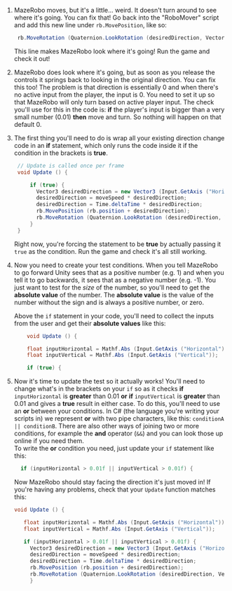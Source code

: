 1. MazeRobo moves, but it's a little... weird. It doesn't turn around to see where it's going. You can fix that! Go back into the "RoboMover" script and add this new  line under `rb.MovePosition`, like so:

   ```cs
    rb.MoveRotation (Quaternion.LookRotation (desiredDirection, Vector3.up));
   ```

   This line makes MazeRobo look where it's going! Run the game and check it out!

2. MazeRobo does look where it's going, but as soon as you release the controls it springs back to looking in the original direction. You can fix this too! The problem is that direction is essentially 0 and when there's no active input from the player, the input is 0. You need to set it up so that MazeRobo will only turn based on active player input. The check you'll use for this in the code is: **if** the player's input is bigger than a very small number \(0.01\) **then** move and turn. So nothing will happen on that default 0.

3. The first thing you'll need to do is wrap all your existing direction change code in an **if** statement, which only runs the code inside it if the condition in the brackets is **true**.

   ```cs
    // Update is called once per frame
    void Update () {

        if (true) {
          Vector3 desiredDirection = new Vector3 (Input.GetAxis ("Horizontal"), 0.0f, Input.GetAxis ("Vertical"));
          desiredDirection = moveSpeed * desiredDirection;
          desiredDirection = Time.deltaTime * desiredDirection;
          rb.MovePosition (rb.position + desiredDirection);
          rb.MoveRotation (Quaternion.LookRotation (desiredDirection, Vector3.up));
        }
    }
   ```

   Right now, you're forcing the statement to be **true** by actually passing it `true` as the condition. Run the game and check it's all still working.

4. Now you need to create your test conditions. When you tell MazeRobo to go forward Unity sees that as a positive number \(e.g. 1\) and when you tell it to go backwards, it sees that as a negative number \(e.g. -1\). You just want to test for the _size_ of the number, so you'll need to get the **absolute value** of the number. The **absolute value** is the value of the number without the sign and is always a positive number, or zero.

   Above the `if` statement in your code, you'll need to collect the inputs from the user and get their **absolute values** like this:

   ```cs
       void Update () {
   
       float inputHorizontal = Mathf.Abs (Input.GetAxis ("Horizontal"));
       float inputVertical = Mathf.Abs (Input.GetAxis ("Vertical"));
   
       if (true) {
   ```
   
5. Now it's time to update the test so it actually works! You'll need to change what's in the brackets on your `if` so as it checks **if** `inputHorizontal` is **greater** than 0.01 **or** **if** `inputVertical` is **greater** than 0.01 and gives a **true** result in either case. To do this, you'll need to use an **or** between your conditions. In C\# \(the language you're writing your scripts in\) we represent **or** with two pipe characters, like this: `conditionA || conditionB`. There are also other ways of joining two or more conditions, for example the **and** operator \(`&&`\) and you can look those up online if you need them.  
   To write the **or** condition you need, just update your `if` statement like this:

   ```cs
     if (inputHorizontal > 0.01f || inputVertical > 0.01f) {
   ```

   Now MazeRobo should stay facing the direction it's just moved in! If you're having any problems, check that your `Update` function matches this:

   ```cs
   void Update () {

      float inputHorizontal = Mathf.Abs (Input.GetAxis ("Horizontal"));
      float inputVertical = Mathf.Abs (Input.GetAxis ("Vertical"));

      if (inputHorizontal > 0.01f || inputVertical > 0.01f) {
        Vector3 desiredDirection = new Vector3 (Input.GetAxis ("Horizontal"), 0.0f, Input.GetAxis ("Vertical"));
        desiredDirection = moveSpeed * desiredDirection;
        desiredDirection = Time.deltaTime * desiredDirection;
        rb.MovePosition (rb.position + desiredDirection);
        rb.MoveRotation (Quaternion.LookRotation (desiredDirection, Vector3.up));
        }
   ```



